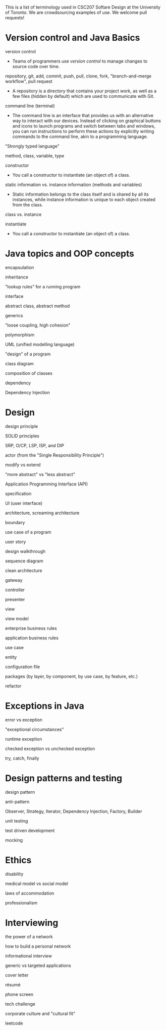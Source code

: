 This is a list of terminology used in CSC207 Softare Design at the University of Toronto. We are crowdsourcing examples of use. We welcome pull requests!  

# Version control and Java Basics

version control
* Teams of programmers use *version control* to manage changes to source code over time.

repository, git, add, commit, push, pull, clone, fork, "branch-and-merge workflow", pull request
* A repository is a directory that contains your project work, as well as a few files (hidden by default) which are used to communicate with Git.

command line (terminal)
* The command line is an interface that provides us with an alternative way to interact with our devices. Instead of clicking on graphical buttons and icons to launch programs and switch between tabs and windows, you can run instructions to perform these actions by explicitly writing commands to the command line, akin to a programming language.

"Strongly typed language"

method, class, variable, type

constructor
* You call a constructor to instantiate (an object of) a class.

static information vs. instance information (methods and variables)
* Static information belongs to the class itself and is shared by all its instances, while instance information is unique to each object created from the class.

class vs. instance

instantiate
* You call a constructor to instantiate (an object of) a class.

# Java topics and OOP concepts

encapsulation

inheritance

"lookup rules" for a running program

interface

abstract class, abstract method

generics

"loose coupling, high cohesion"

polymorphism

UML (unified modelling language)

"design" of a program

class diagram

composition of classes

dependency

Dependency Injection

# Design

design principle

SOLID principles

SRP, O/CP, LSP, ISP, and DIP

actor (from the "Single Responsibility Principle")

modify vs extend

"more abstract" vs "less abstract"

Application Programming Interface (API)

specification

UI (user interface)

architecture, screaming architecture

boundary

use case of a program

user story

design walkthrough

sequence diagram

clean architecture

gateway

controller

presenter

view

view model

enterprise business rules

application business rules

use case

entity

configuration file

packages (by layer, by component, by use case, by feature, etc.)

refactor

# Exceptions in Java

error vs exception

"exceptional circumstances"

runtime exception

checked exception vs unchecked exception

try, catch, finally

# Design patterns and testing

design pattern

anti-pattern

Observer, Strategy, Iterator, Dependency Injection, Factory, Builder

unit testing

test driven development

mocking

# Ethics

disability

medical model vs social model

laws of accommodation

professionalism

# Interviewing

the power of a network

how to build a personal network

informational interview

generic vs targeted applications

cover letter

résumé

phone screen

tech challenge

corporate culture and "cultural fit"

leetcode
